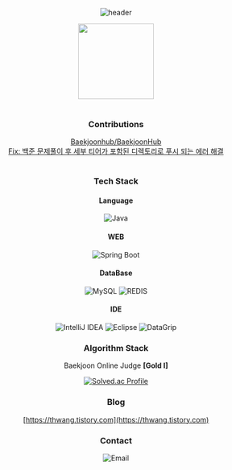 <div align="center">

![header](https://capsule-render.vercel.app/api?type=waving&color=gradient&height=200&section=header&text=Welcome%20to%20Taewon's%20GitHub🌱&fontSize=50)

<a href="https://github.com/thwang26"><img align="center" style="height:150px" src="https://github-readme-stats.vercel.app/api/top-langs/?username=thwang26&layout=compact&theme=buefy&hide_border=true" /></a>
<br/><br/>

### Contributions

[Baekjoonhub/BaekjoonHub](https://github.com/BaekjoonHub/BaekjoonHub)
<br/>
[Fix: 백준 문제풀이 후 세부 티어가 포함된 디렉토리로 푸시 되는 에러 해결](https://github.com/BaekjoonHub/BaekjoonHub/pull/241)
<br/><br/>


### Tech Stack

<!-- https://shields.io/ -->

#### Language

![Java](https://img.shields.io/badge/java-%23000000.svg?style=for-the-badge&logo=openjdk&logoColor=white)

#### WEB

![Spring Boot](https://img.shields.io/badge/SpringBoot-%23000000.svg?style=for-the-badge&logo=springboot&logoColor=white)

#### DataBase

![MySQL](https://img.shields.io/badge/MySql-%23000000.svg?style=for-the-badge&logo=mysql&logoColor=white)
![REDIS](https://img.shields.io/badge/Redis-%23000000.svg?style=for-the-badge&logo=redis&logoColor=white)

#### IDE

![IntelliJ IDEA](https://img.shields.io/badge/IntelliJ-%23000000.svg?style=for-the-badge&logo=intellij-idea&logoColor=white)
![Eclipse](https://img.shields.io/badge/Eclipse-%23000000.svg?style=for-the-badge&logo=Eclipse&logoColor=white)
![DataGrip](https://img.shields.io/badge/DataGrip-%23000000.svg?style=for-the-badge&logo=datagrip&logoColor=white)

### Algorithm Stack

Baekjoon Online Judge **[Gold I]**
  
  [![Solved.ac Profile](http://mazassumnida.wtf/api/v2/generate_badge?boj=htw1203)](https://solved.ac/htw1203)

### Blog

[https://thwang.tistory.com](https://thwang.tistory.com)

### Contact

![Email](https://img.shields.io/badge/htw1203@gmail.com-EA4335?style=for-the-badge&logo=Gmail&logoColor=FFFFFF)

<!-- > ## **Github Contribute** -->

  <!-- https://github.com/Ashutosh00710/github-readme-activity-graph -->

<!-- [![Taewon's github activity graph](https://github-readme-activity-graph.vercel.app/graph?username=thwang26&theme=high-contrast)](https://github.com/ashutosh00710/github-readme-activity-graph) -->

<!-- [![Top Langs](https://github-readme-stats.vercel.app/api/top-langs/?username=thwang26&langs_count=5&theme=dark)](https://github.com/thwang26/github-readme-stats) -->

</div>
